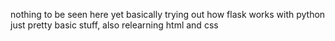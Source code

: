 nothing to be seen here yet
basically trying out how flask works with python
just pretty basic stuff, also relearning html and css